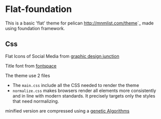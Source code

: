 Flat-foundation
=============

This is a basic 'flat' theme for pelican <http://mnmlist.com/theme>`_ made using foundation framework.


Css
-------

Flat Icons of Social Media from [graphic design junction](http://graphicdesignjunction.com/2013/02/flat-icons-of-social-media/) 

Title font from [fontspace](http://www.fontspace.com/jonathan-hill/corbert)

The theme use 2 files

* The ``main.css`` include all the CSS needed to render the theme
* ``normalize.css`` makes browsers render all elements more consistently and in line with modern standards. It precisely targets only the styles that need normalizing.

minified version are compressed using a [genetic Algorithms](http://www.youtube.com/watch?v=1eBygLzCi9I)

